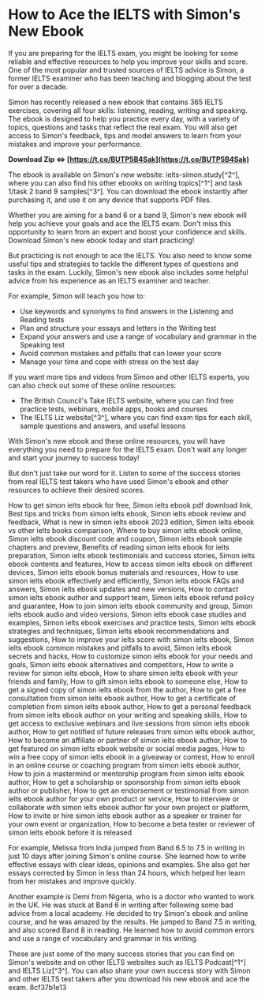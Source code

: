 # How to Ace the IELTS with Simon's New Ebook
 
If you are preparing for the IELTS exam, you might be looking for some reliable and effective resources to help you improve your skills and score. One of the most popular and trusted sources of IELTS advice is Simon, a former IELTS examiner who has been teaching and blogging about the test for over a decade.
 
Simon has recently released a new ebook that contains 365 IELTS exercises, covering all four skills: listening, reading, writing and speaking. The ebook is designed to help you practice every day, with a variety of topics, questions and tasks that reflect the real exam. You will also get access to Simon's feedback, tips and model answers to learn from your mistakes and improve your performance.
 
**Download Zip ⇔ [https://t.co/BUTP5B4Sak](https://t.co/BUTP5B4Sak)**


 
The ebook is available on Simon's new website: ielts-simon.study[^2^], where you can also find his other ebooks on writing topics[^1^] and task 1/task 2 band 9 samples[^3^]. You can download the ebook instantly after purchasing it, and use it on any device that supports PDF files.
 
Whether you are aiming for a band 6 or a band 9, Simon's new ebook will help you achieve your goals and ace the IELTS exam. Don't miss this opportunity to learn from an expert and boost your confidence and skills. Download Simon's new ebook today and start practicing!
  
But practicing is not enough to ace the IELTS. You also need to know some useful tips and strategies to tackle the different types of questions and tasks in the exam. Luckily, Simon's new ebook also includes some helpful advice from his experience as an IELTS examiner and teacher.
 
For example, Simon will teach you how to:
 
- Use keywords and synonyms to find answers in the Listening and Reading tests
- Plan and structure your essays and letters in the Writing test
- Expand your answers and use a range of vocabulary and grammar in the Speaking test
- Avoid common mistakes and pitfalls that can lower your score
- Manage your time and cope with stress on the test day

If you want more tips and videos from Simon and other IELTS experts, you can also check out some of these online resources:

- The British Council's Take IELTS website, where you can find free practice tests, webinars, mobile apps, books and courses
- The IELTS Liz website[^3^], where you can find exam tips for each skill, sample questions and answers, and useful lessons

With Simon's new ebook and these online resources, you will have everything you need to prepare for the IELTS exam. Don't wait any longer and start your journey to success today!
  
But don't just take our word for it. Listen to some of the success stories from real IELTS test takers who have used Simon's ebook and other resources to achieve their desired scores.
 
How to get simon ielts ebook for free,  Simon ielts ebook pdf download link,  Best tips and tricks from simon ielts ebook,  Simon ielts ebook review and feedback,  What is new in simon ielts ebook 2023 edition,  Simon ielts ebook vs other ielts books comparison,  Where to buy simon ielts ebook online,  Simon ielts ebook discount code and coupon,  Simon ielts ebook sample chapters and preview,  Benefits of reading simon ielts ebook for ielts preparation,  Simon ielts ebook testimonials and success stories,  Simon ielts ebook contents and features,  How to access simon ielts ebook on different devices,  Simon ielts ebook bonus materials and resources,  How to use simon ielts ebook effectively and efficiently,  Simon ielts ebook FAQs and answers,  Simon ielts ebook updates and new versions,  How to contact simon ielts ebook author and support team,  Simon ielts ebook refund policy and guarantee,  How to join simon ielts ebook community and group,  Simon ielts ebook audio and video versions,  Simon ielts ebook case studies and examples,  Simon ielts ebook exercises and practice tests,  Simon ielts ebook strategies and techniques,  Simon ielts ebook recommendations and suggestions,  How to improve your ielts score with simon ielts ebook,  Simon ielts ebook common mistakes and pitfalls to avoid,  Simon ielts ebook secrets and hacks,  How to customize simon ielts ebook for your needs and goals,  Simon ielts ebook alternatives and competitors,  How to write a review for simon ielts ebook,  How to share simon ielts ebook with your friends and family,  How to gift simon ielts ebook to someone else,  How to get a signed copy of simon ielts ebook from the author,  How to get a free consultation from simon ielts ebook author,  How to get a certificate of completion from simon ielts ebook author,  How to get a personal feedback from simon ielts ebook author on your writing and speaking skills,  How to get access to exclusive webinars and live sessions from simon ielts ebook author,  How to get notified of future releases from simon ielts ebook author,  How to become an affiliate or partner of simon ielts ebook author,  How to get featured on simon ielts ebook website or social media pages,  How to win a free copy of simon ielts ebook in a giveaway or contest,  How to enroll in an online course or coaching program from simon ielts ebook author,  How to join a mastermind or mentorship program from simon ielts ebook author,  How to get a scholarship or sponsorship from simon ielts ebook author or publisher,  How to get an endorsement or testimonial from simon ielts ebook author for your own product or service,  How to interview or collaborate with simon ielts ebook author for your own project or platform,  How to invite or hire simon ielts ebook author as a speaker or trainer for your own event or organization,  How to become a beta tester or reviewer of simon ielts ebook before it is released
 
For example, Melissa from India jumped from Band 6.5 to 7.5 in writing in just 10 days after joining Simon's online course. She learned how to write effective essays with clear ideas, opinions and examples. She also got her essays corrected by Simon in less than 24 hours, which helped her learn from her mistakes and improve quickly.
 
Another example is Demi from Nigeria, who is a doctor who wanted to work in the UK. He was stuck at Band 6 in writing after following some bad advice from a local academy. He decided to try Simon's ebook and online course, and he was amazed by the results. He jumped to Band 7.5 in writing, and also scored Band 8 in reading. He learned how to avoid common errors and use a range of vocabulary and grammar in his writing.
 
These are just some of the many success stories that you can find on Simon's website and on other IELTS websites such as IELTS Podcast[^1^] and IELTS Liz[^3^]. You can also share your own success story with Simon and other IELTS test takers after you download his new ebook and ace the exam.
 8cf37b1e13
 

